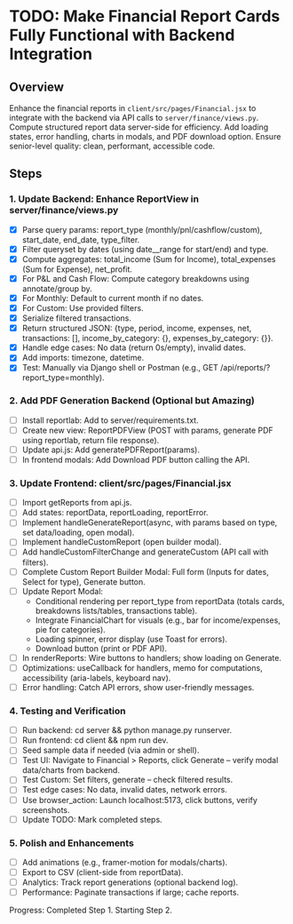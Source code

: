 # TODO: Make Financial Report Cards Fully Functional with Backend Integration

## Overview

Enhance the financial reports in `client/src/pages/Financial.jsx` to integrate with the backend via API calls to `server/finance/views.py`. Compute structured report data server-side for efficiency. Add loading states, error handling, charts in modals, and PDF download option. Ensure senior-level quality: clean, performant, accessible code.

## Steps

### 1. Update Backend: Enhance ReportView in server/finance/views.py

- [x] Parse query params: report_type (monthly/pnl/cashflow/custom), start_date, end_date, type_filter.
- [x] Filter queryset by dates (using date\_\_range for start/end) and type.
- [x] Compute aggregates: total_income (Sum for Income), total_expenses (Sum for Expense), net_profit.
- [x] For P&L and Cash Flow: Compute category breakdowns using annotate/group by.
- [x] For Monthly: Default to current month if no dates.
- [x] For Custom: Use provided filters.
- [x] Serialize filtered transactions.
- [x] Return structured JSON: {type, period, income, expenses, net, transactions: [], income_by_category: {}, expenses_by_category: {}}.
- [x] Handle edge cases: No data (return 0s/empty), invalid dates.
- [x] Add imports: timezone, datetime.
- [x] Test: Manually via Django shell or Postman (e.g., GET /api/reports/?report_type=monthly).

### 2. Add PDF Generation Backend (Optional but Amazing)

- [ ] Install reportlab: Add to server/requirements.txt.
- [ ] Create new view: ReportPDFView (POST with params, generate PDF using reportlab, return file response).
- [ ] Update api.js: Add generatePDFReport(params).
- [ ] In frontend modals: Add Download PDF button calling the API.

### 3. Update Frontend: client/src/pages/Financial.jsx

- [ ] Import getReports from api.js.
- [ ] Add states: reportData, reportLoading, reportError.
- [ ] Implement handleGenerateReport(async, with params based on type, set data/loading, open modal).
- [ ] Implement handleCustomReport (open builder modal).
- [ ] Add handleCustomFilterChange and generateCustom (API call with filters).
- [ ] Complete Custom Report Builder Modal: Full form (Inputs for dates, Select for type), Generate button.
- [ ] Update Report Modal:
  - Conditional rendering per report_type from reportData (totals cards, breakdowns lists/tables, transactions table).
  - Integrate FinancialChart for visuals (e.g., bar for income/expenses, pie for categories).
  - Loading spinner, error display (use Toast for errors).
  - Download button (print or PDF API).
- [ ] In renderReports: Wire buttons to handlers; show loading on Generate.
- [ ] Optimizations: useCallback for handlers, memo for computations, accessibility (aria-labels, keyboard nav).
- [ ] Error handling: Catch API errors, show user-friendly messages.

### 4. Testing and Verification

- [ ] Run backend: cd server && python manage.py runserver.
- [ ] Run frontend: cd client && npm run dev.
- [ ] Seed sample data if needed (via admin or shell).
- [ ] Test UI: Navigate to Financial > Reports, click Generate – verify modal data/charts from backend.
- [ ] Test Custom: Set filters, generate – check filtered results.
- [ ] Test edge cases: No data, invalid dates, network errors.
- [ ] Use browser_action: Launch localhost:5173, click buttons, verify screenshots.
- [ ] Update TODO: Mark completed steps.

### 5. Polish and Enhancements

- [ ] Add animations (e.g., framer-motion for modals/charts).
- [ ] Export to CSV (client-side from reportData).
- [ ] Analytics: Track report generations (optional backend log).
- [ ] Performance: Paginate transactions if large; cache reports.

Progress: Completed Step 1. Starting Step 2.
